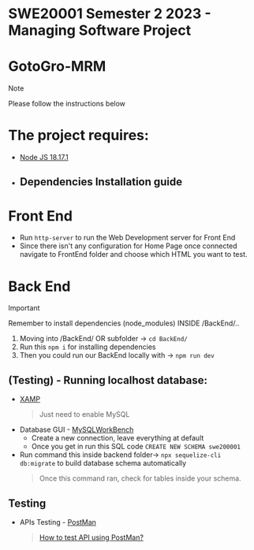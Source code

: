 # SWE20001 Semester 2 2023 - Managing Software Project

# GotoGro-MRM

> [!NOTE]
> Please follow the instructions below

# The project requires:

- [Node JS 18.17.1](https://nodejs.org/en)
- ## Dependencies Installation guide

# Front End
 - Run ```http-server``` to run the Web Development server for Front End
 - Since there isn't any configuration for Home Page once connected navigate to FrontEnd folder and choose which HTML you want to test.

# Back End

> [!Important]
> Remember to install dependencies (node_modules) INSIDE <root> /BackEnd/.. 
1. Moving into /BackEnd/ OR subfolder -> `cd BackEnd/`
2. Run this `npm i` for installing dependencies
3. Then you could run our BackEnd locally with -> `npm run dev`

## (Testing) - Running localhost database:

- [XAMP](https://www.apachefriends.org/download.html)
  > Just need to enable MySQL
- Database GUI - [MySQLWorkBench](https://www.mysql.com/products/workbench/)
  -  Create a new connection, leave everything at default
  -  Once you get in run this SQL code ```CREATE NEW SCHEMA swe200001```
- Run command this inside backend folder-> `npx sequelize-cli db:migrate` to build database schema automatically
  > Once this command ran, check for tables inside your schema.

## Testing

- APIs Testing - [PostMan](https://www.postman.com)
  > [How to test API using PostMan?](https://youtu.be/CLG0ha_a0q8?si=X-ED1t5GpPRQ-qct)




